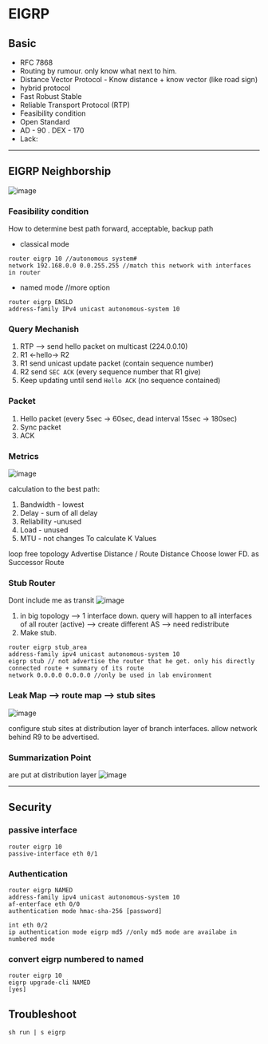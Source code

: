 # EIGRP
## Basic
* RFC 7868
* Routing by rumour. only know what next to him.
* Distance Vector Protocol - Know distance + know vector (like road sign)
* hybrid protocol
* Fast Robust Stable
* Reliable Transport Protocol (RTP)
* Feasibility condition
* Open Standard
* AD - 90 . DEX - 170
* Lack:

---
## EIGRP Neighborship
![image](https://user-images.githubusercontent.com/83261924/213881751-7c808108-d319-4ba1-9bd5-7a707219d1ac.png)
### Feasibility condition
How to determine best path forward, acceptable, backup path
* classical mode
``` 
router eigrp 10 //autonomous system#
network 192.168.0.0 0.0.255.255 //match this network with interfaces in router
```
* named mode //more option
``` 
router eigrp ENSLD
address-family IPv4 unicast autonomous-system 10
```
### Query Mechanish
1) RTP --> send hello packet on multicast (224.0.0.10)
2) R1 <-hello-> R2 
3) R1 send unicast update packet (contain sequence number)
4) R2 send ```SEC ACK``` (every sequence number that R1 give)
5) Keep updating until send ```Hello ACK``` (no sequence contained)

### Packet
1) Hello packet (every 5sec -> 60sec, dead interval 15sec -> 180sec)
2) Sync packet
3) ACK

### Metrics
![image](https://user-images.githubusercontent.com/83261924/213892735-c2479c77-2134-446f-8072-4b51cd4f6de3.png)

calculation to the best path:
1) Bandwidth - lowest
2) Delay - sum of all delay
3) Reliability -unused
4) Load - unused
5) MTU - not changes
To calculate K Values

loop free topology
Advertise Distance / Route Distance
Choose lower FD. as Successor Route

### Stub Router
Dont include me as transit
![image](https://user-images.githubusercontent.com/83261924/213895448-1e30dd83-6661-49b2-b9d3-aee5714576a7.png)
1) in big topology --> 1 interface down. query will happen to all interfaces of all router (active) --> create different AS --> need redistribute
2) Make stub. 
``` 
router eigrp stub_area
address-family ipv4 unicast autonomous-system 10
eigrp stub // not advertise the router that he get. only his directly connected route + summary of its route
network 0.0.0.0 0.0.0.0 //only be used in lab environment
```

### Leak Map --> route map --> stub sites
![image](https://user-images.githubusercontent.com/83261924/213895550-0d028fd7-b321-4628-b1f5-31ab07a17a59.png)

configure stub sites at distribution layer of branch interfaces. allow network behind R9 to be advertised.

### Summarization Point
are put at distribution layer
![image](https://user-images.githubusercontent.com/83261924/214024318-4ded0d14-5ea1-4517-8ebb-9342a13ca103.png)

---

## Security
### passive interface
```
router eigrp 10
passive-interface eth 0/1
```
### Authentication


```
router eigrp NAMED
address-family ipv4 unicast autonomous-system 10
af-enterface eth 0/0
authentication mode hmac-sha-256 [password]
```
```
int eth 0/2
ip authentication mode eigrp md5 //only md5 mode are availabe in numbered mode
```
### convert eigrp numbered to named
```
router eigrp 10
eigrp upgrade-cli NAMED
[yes]
```

## Troubleshoot
```
sh run | s eigrp
```



